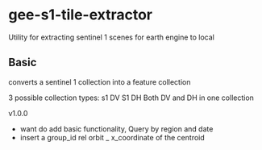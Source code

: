 # gee-s1-tile-extractor
Utility for extracting sentinel 1 scenes for earth engine to local

## Basic 
converts a sentinel 1 collection into a feature collection 

3 possible collection types:
s1 DV 
S1 DH 
Both DV and DH in one collection

v1.0.0
- want do add basic functionality, Query by region and date
- insert a group_id rel orbit _ x_coordinate of the centroid